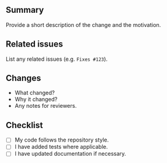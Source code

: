 ## Summary

Provide a short description of the change and the motivation.

## Related issues

List any related issues (e.g. `Fixes #123`).

## Changes

- What changed?
- Why it changed?
- Any notes for reviewers.

## Checklist

- [ ] My code follows the repository style.
- [ ] I have added tests where applicable.
- [ ] I have updated documentation if necessary.
